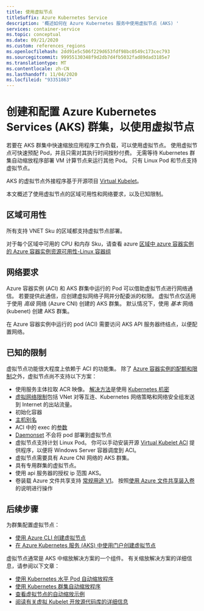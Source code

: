 ```yaml
---
title: 使用虚拟节点
titleSuffix: Azure Kubernetes Service
description: '概述如何在 Azure Kubernetes 服务中使用虚拟节点 (AKS) '
services: container-service
ms.topic: conceptual
ms.date: 09/21/2020
ms.custom: references_regions
ms.openlocfilehash: 2dd91e5c506f229d653fdf98bc0549c173cec793
ms.sourcegitcommit: 99955130348f9d2db7d4fb5032fad89dad3185e7
ms.translationtype: MT
ms.contentlocale: zh-CN
ms.lasthandoff: 11/04/2020
ms.locfileid: "93351863"
---
```

# <a name="create-and-configure-an-azure-kubernetes-services-aks-cluster-to-use-virtual-nodes"></a>创建和配置 Azure Kubernetes Services (AKS) 群集，以使用虚拟节点

若要在 AKS 群集中快速缩放应用程序工作负载，可以使用虚拟节点。 使用虚拟节点可快速预配 Pod，并且只需对其执行时间按秒付费。 无需等待 Kubernetes 群集自动缩放程序部署 VM 计算节点来运行其他 Pod。 只有 Linux Pod 和节点支持虚拟节点。

AKS 的虚拟节点外接程序基于开源项目 [Virtual Kubelet][virtual-kubelet-repo]。

本文概述了使用虚拟节点的区域可用性和网络要求，以及已知限制。

## <a name="regional-availability"></a>区域可用性

所有支持 VNET Sku 的区域都支持虚拟节点部署。

对于每个区域中可用的 CPU 和内存 Sku，请查看 azure [区域中 azure 容器实例的 Azure 容器实例资源可用性-Linux 容器组](../container-instances/container-instances-region-availability.md#linux-container-groups)

## <a name="network-requirements"></a>网络要求

Azure 容器实例 (ACI) 和 AKS 群集中运行的 Pod 可以借助虚拟节点进行网络通信。 若要提供此通信，应创建虚拟网络子网并分配委派的权限。 虚拟节点仅适用于使用 *高级* 网络 (Azure CNI) 创建的 AKS 群集。 默认情况下，使用 *基本* 网络 (kubenet) 创建 AKS 群集。

在 Azure 容器实例中运行的 pod (ACI) 需要访问 AKS API 服务器终结点，以便配置网络。

## <a name="known-limitations"></a>已知的限制

虚拟节点功能很大程度上依赖于 ACI 的功能集。 除了 [Azure 容器实例的配额和限制](../container-instances/container-instances-quotas.md)之外，虚拟节点尚不支持以下方案：

* 使用服务主体拉取 ACR 映像。 [解决方法](https://github.com/virtual-kubelet/azure-aci/blob/master/README.md#private-registry)是使用 [Kubernetes 机密](https://kubernetes.io/docs/tasks/configure-pod-container/pull-image-private-registry/#create-a-secret-by-providing-credentials-on-the-command-line)
* [虚拟网络限制](../container-instances/container-instances-vnet.md)包括 VNet 对等互连、Kubernetes 网络策略和网络安全组发送到 Internet 的出站流量。
* 初始化容器
* [主机别名](https://kubernetes.io/docs/concepts/services-networking/add-entries-to-pod-etc-hosts-with-host-aliases/)
* ACI 中的 exec 的[参数](../container-instances/container-instances-exec.md#restrictions)
* [Daemonset](concepts-clusters-workloads.md#statefulsets-and-daemonsets) 不会将 pod 部署到虚拟节点
* 虚拟节点支持计划 Linux Pod。 你可以手动安装开源 [Virtual Kubelet ACI](https://github.com/virtual-kubelet/azure-aci) 提供程序，以便将 Windows Server 容器调度到 ACI。
* 虚拟节点需要具有 Azure CNI 网络的 AKS 群集。
* 具有专用群集的虚拟节点。
* 使用 api 服务器的授权 ip 范围 AKS。
* 卷装载 Azure 文件共享支持 [常规用途 V1](../storage/common/storage-account-overview.md#types-of-storage-accounts)。 按照[使用 Azure 文件共享装入卷](azure-files-volume.md)的说明进行操作

## <a name="next-steps"></a>后续步骤

为群集配置虚拟节点：

- [使用 Azure CLI 创建虚拟节点](virtual-nodes-cli.md)
- [在 Azure Kubernetes 服务 (AKS) 中使用门户创建虚拟节点](virtual-nodes-portal.md)

虚拟节点通常是 AKS 中缩放解决方案的一个组件。 有关缩放解决方案的详细信息，请参阅以下文章：

- [使用 Kubernetes 水平 Pod 自动缩放程序][aks-hpa]
- [使用 Kubernetes 群集自动缩放程序][aks-cluster-autoscaler]
- [查看虚拟节点的自动缩放示例][virtual-node-autoscale]
- [阅读有关虚拟 Kubelet 开放源代码库的详细信息][virtual-kubelet-repo]

<!-- LINKS - external -->
[aks-hpa]: tutorial-kubernetes-scale.md
[aks-cluster-autoscaler]: ./cluster-autoscaler.md
[virtual-node-autoscale]: https://github.com/Azure-Samples/virtual-node-autoscale
[virtual-kubelet-repo]: https://github.com/virtual-kubelet/virtual-kubelet
